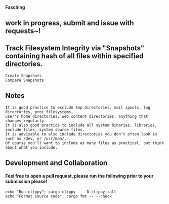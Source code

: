 #### Fasching

## work in progress, submit and issue with requests~!

## Track Filesystem Integrity via "Snapshots" containing hash of all files within specified directories.
    Create Snapshots    
    Compare Snapshots

## Notes
    It is good practice to exclude tmp directories, mail spools, log directories, proc filesystems,
    user's home directories, web content directories, anything that changes regularly.
    It is also good practice to include all system binaries, libraries, include files, system source files.
    It is advisable to also include directories you don't often look in such as /dev, or /usr/man/.
    Of course you'll want to include as many files as practical, but think about what you include.

## Development and Collaboration
#### Feel free to open a pull request, please run the following prior to your submission please!
    echo "Run clippy"; cargo clippy -- -D clippy::all
    echo "Format source code"; cargo fmt -- --check

